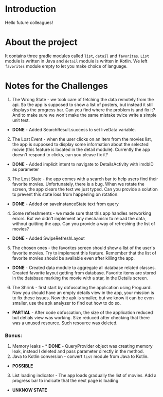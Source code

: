 # Introduction

Hello future colleagues!

# About the project

It contains three gradle modules called `list`, `detail` and `favorites`. `List` module is written in Java and `detail` module is written in Kotlin. 
We left `favorites` module empty to let you make choice of language.

# Notes for the Challenges
1. The Wrong State - we took care of fetching the data remotely from the api. So the app is supposed to show a list of posters, but instead it still displays the progress bar. Can you find where the problem is and fix it? And to make sure we won't make the same mistake twice write a simple unit test.
* **DONE** - Added SearchResult.success to set liveData variable.

2. The Lost Event - when the user clicks on an item from the movies list, the app is supposed to display some information about the selected movie (this feature is located in the detail module). Currently the app doesn't respond to clicks, can you please fix it?
* **DONE** - Added implicit intent to navigate to DetailsActivity with imdbID as parameter
3. The Lost State - the app comes with a search bar to help users find their favorite movies. Unfortunately, there is a bug. When we rotate the screen, the app clears the text we just typed. Can you provide a solution to prevent this state loss from happening on rotation.
* **DONE** - Added on saveInstanceState text from query
4. Some refreshments - we made sure that this app handles networking errors. But we didn't implement any mechanism to reload the data, without quitting the app. Can you provide a way of refreshing the list of movies?
* **DONE** - Added SwipeRefreshLayout 
5. The chosen ones - the favorites screen should show a list of the user's favorite movies. Try to implement this feature. Remember that the list of favorite movies should be available even after killing the app.
* **DONE** - Created data module to aggregate all database related classes. Created favorite layout getting from database. Favorite items are stored in the database marking the movie with a star, in the Details screen.
6. The Shrink - first start by obfuscating the application using Proguard. Now you should have an empty details view in the app, your mission is to fix these issues. Now the apk is smaller, but we know it can be even smaller, use the apk analyzer to find out how to do so.
* **PARTIAL** - After code obfuscation, the size of the application reduced but detials view was working. Size reduced after checking that there was a unused resource. Such resource was deleted.

### Bonus:

1. Memory leaks - * **DONE** - QueryProvider object was creating memory leak, instead I deleted and pass parameter directly in the method.
2. Java to Kotlin conversion - convert `list` module from Java to Kotlin.
* **POSSIBLE**
3. List loading indicator - The app loads gradually the list of movies. Add a progress bar to indicate that the next page is loading.
* **UNKNOW STATE**
